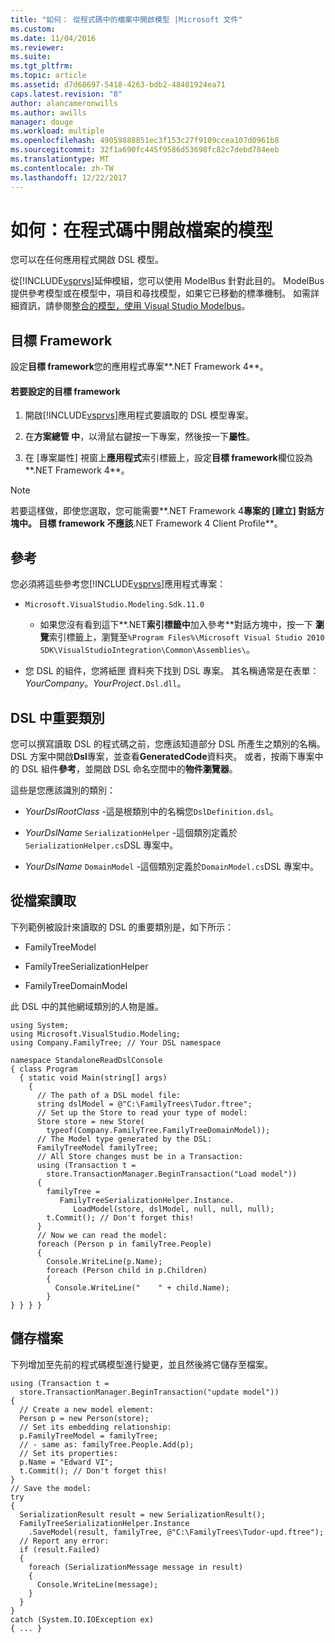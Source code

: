```yaml
---
title: "如何： 從程式碼中的檔案中開啟模型 |Microsoft 文件"
ms.custom: 
ms.date: 11/04/2016
ms.reviewer: 
ms.suite: 
ms.tgt_pltfrm: 
ms.topic: article
ms.assetid: d7d68697-5418-4263-bdb2-48401924ea71
caps.latest.revision: "8"
author: alancameronwills
ms.author: awills
manager: douge
ms.workload: multiple
ms.openlocfilehash: 49059888851ec3f153c27f9109ccea107d0961b8
ms.sourcegitcommit: 32f1a690fc445f9586d53698fc82c7debd784eeb
ms.translationtype: MT
ms.contentlocale: zh-TW
ms.lasthandoff: 12/22/2017
---
```

# <a name="how-to-open-a-model-from-file-in-program-code"></a>如何：在程式碼中開啟檔案的模型
您可以在任何應用程式開啟 DSL 模型。  
  
 從[!INCLUDE[vsprvs](../code-quality/includes/vsprvs_md.md)]延伸模組，您可以使用 ModelBus 針對此目的。 ModelBus 提供參考模型或在模型中，項目和尋找模型，如果它已移動的標準機制。 如需詳細資訊，請參閱[整合的模型，使用 Visual Studio Modelbus](../modeling/integrating-models-by-using-visual-studio-modelbus.md)。  
  
## <a name="target-framework"></a>目標 Framework  
 設定**目標 framework**您的應用程式專案**.NET Framework 4**。  
  
#### <a name="to-set-the-target-framework"></a>若要設定的目標 framework  
  
1.  開啟[!INCLUDE[vsprvs](../code-quality/includes/vsprvs_md.md)]應用程式要讀取的 DSL 模型專案。  
  
2.  在**方案總管 中**，以滑鼠右鍵按一下專案，然後按一下**屬性**。  
  
3.  在 [專案屬性] 視窗上**應用程式**索引標籤上，設定**目標 framework**欄位設為**.NET Framework 4**。  
  
> [!NOTE]
>  若要這樣做，即使您選取，您可能需要**.NET Framework 4**專案的 [建立] 對話方塊中。 目標 framework 不應該**.NET Framework 4 Client Profile**。  
  
## <a name="references"></a>參考  
 您必須將這些參考您[!INCLUDE[vsprvs](../code-quality/includes/vsprvs_md.md)]應用程式專案：  
  
-   `Microsoft.VisualStudio.Modeling.Sdk.11.0`  
  
    -   如果您沒有看到這下**.NET**索引標籤中**加入參考**對話方塊中，按一下 **瀏覽**索引標籤上，瀏覽至`%Program Files%\Microsoft Visual Studio 2010 SDK\VisualStudioIntegration\Common\Assemblies\`。  
  
-   您 DSL 的組件，您將紙匣 資料夾下找到 DSL 專案。 其名稱通常是在表單： *YourCompany*。*YourProject*`.Dsl.dll`。  
  
## <a name="important-classes-in-the-dsl"></a>DSL 中重要類別  
 您可以撰寫讀取 DSL 的程式碼之前，您應該知道部分 DSL 所產生之類別的名稱。 DSL 方案中開啟**Dsl**專案，並查看**GeneratedCode**資料夾。 或者，按兩下專案中的 DSL 組件**參考**，並開啟 DSL 命名空間中的**物件瀏覽器**。  
  
 這些是您應該識別的類別：  
  
-   *YourDslRootClass* -這是根類別中的名稱您`DslDefinition.dsl`。  
  
-   *YourDslName* `SerializationHelper` -這個類別定義於`SerializationHelper.cs`DSL 專案中。  
  
-   *YourDslName* `DomainModel` -這個類別定義於`DomainModel.cs`DSL 專案中。  
  
## <a name="reading-from-a-file"></a>從檔案讀取  
 下列範例被設計來讀取的 DSL 的重要類別是，如下所示：  
  
-   FamilyTreeModel  
  
-   FamilyTreeSerializationHelper  
  
-   FamilyTreeDomainModel  
  
 此 DSL 中的其他網域類別的人物是誰。  
  
```  
using System;  
using Microsoft.VisualStudio.Modeling;  
using Company.FamilyTree; // Your DSL namespace  
  
namespace StandaloneReadDslConsole  
{ class Program  
  { static void Main(string[] args)  
    {  
      // The path of a DSL model file:  
      string dslModel = @"C:\FamilyTrees\Tudor.ftree";  
      // Set up the Store to read your type of model:  
      Store store = new Store(  
        typeof(Company.FamilyTree.FamilyTreeDomainModel));  
      // The Model type generated by the DSL:  
      FamilyTreeModel familyTree;  
      // All Store changes must be in a Transaction:  
      using (Transaction t =   
        store.TransactionManager.BeginTransaction("Load model"))  
      {  
        familyTree =   
           FamilyTreeSerializationHelper.Instance.  
              LoadModel(store, dslModel, null, null, null);  
        t.Commit(); // Don't forget this!  
      }  
      // Now we can read the model:  
      foreach (Person p in familyTree.People)  
      {  
        Console.WriteLine(p.Name);   
        foreach (Person child in p.Children)  
        {  
          Console.WriteLine("    " + child.Name);  
        }  
} } } }  
```  
  
## <a name="saving-to-a-file"></a>儲存檔案  
 下列增加至先前的程式碼模型進行變更，並且然後將它儲存至檔案。  
  
```  
using (Transaction t =  
  store.TransactionManager.BeginTransaction("update model"))  
{  
  // Create a new model element:  
  Person p = new Person(store);  
  // Set its embedding relationship:  
  p.FamilyTreeModel = familyTree;  
  // - same as: familyTree.People.Add(p);  
  // Set its properties:  
  p.Name = "Edward VI";  
  t.Commit(); // Don't forget this!  
}  
// Save the model:  
try  
{  
  SerializationResult result = new SerializationResult();  
  FamilyTreeSerializationHelper.Instance  
    .SaveModel(result, familyTree, @"C:\FamilyTrees\Tudor-upd.ftree");  
  // Report any error:  
  if (result.Failed)  
  {  
    foreach (SerializationMessage message in result)  
    {  
      Console.WriteLine(message);  
    }  
  }  
}  
catch (System.IO.IOException ex)  
{ ... }  
```